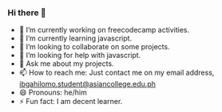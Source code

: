 ### Hi there 👋

<!--
**ibgahilomo/ibgahilomo** is a ✨ _special_ ✨ repository because its `README.md` (this file) appears on your GitHub profile.

Here are some ideas to get you started: -->

- 🔭 I’m currently working on freecodecamp activities.
- 🌱 I’m currently learning javascript.
- 👯 I’m looking to collaborate on some projects.
- 🤔 I’m looking for help with javascript.
- 💬 Ask me about my projects.
- 📫 How to reach me: Just contact me on my email address, ibgahilomo.student@asiancollege.edu.ph
- 😄 Pronouns: he/him
- ⚡ Fun fact: I am decent learner.

